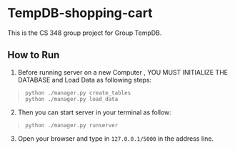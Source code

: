 # TempDB-shopping-cart

This is the CS 348 group project for Group TempDB.

## How to Run 
1. Before running server on a new Computer , YOU MUST INITIALIZE THE DATABASE and Load Data as following steps: 
  > <code>python ./manager.py create_tables</code>\
  > <code>python ./manager.py load_data</code>
2. Then you can start server in your terminal as follow:
  > <code>python ./manager.py runserver</code>
3. Open your browser and type in <code>127.0.0.1/5000</code> in the address line.
